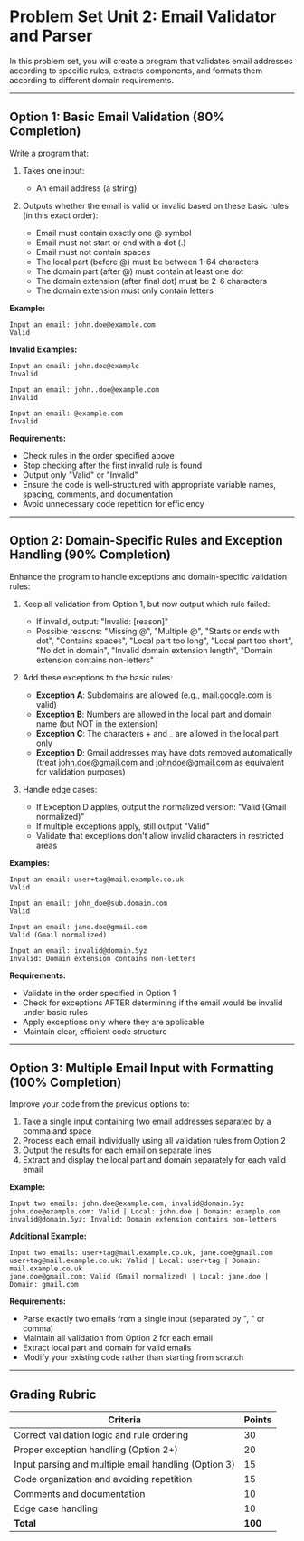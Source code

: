 # Problem Set Unit 2: Email Validator and Parser

In this problem set, you will create a program that validates email addresses according to specific rules, extracts components, and formats them according to different domain requirements.

---

## Option 1: Basic Email Validation (80% Completion)

Write a program that:

1. Takes one input:
   - An email address (a string)

2. Outputs whether the email is valid or invalid based on these basic rules (in this exact order):
   - Email must contain exactly one @ symbol
   - Email must not start or end with a dot (.)
   - Email must not contain spaces
   - The local part (before @) must be between 1-64 characters
   - The domain part (after @) must contain at least one dot
   - The domain extension (after final dot) must be 2-6 characters
   - The domain extension must only contain letters

**Example:**
```
Input an email: john.doe@example.com
Valid
```

**Invalid Examples:**
```
Input an email: john.doe@example
Invalid

Input an email: john..doe@example.com
Invalid

Input an email: @example.com
Invalid
```

**Requirements:**
- Check rules in the order specified above
- Stop checking after the first invalid rule is found
- Output only "Valid" or "Invalid"
- Ensure the code is well-structured with appropriate variable names, spacing, comments, and documentation
- Avoid unnecessary code repetition for efficiency

---

## Option 2: Domain-Specific Rules and Exception Handling (90% Completion)

Enhance the program to handle exceptions and domain-specific validation rules:

1. Keep all validation from Option 1, but now output which rule failed:
   - If invalid, output: "Invalid: [reason]"
   - Possible reasons: "Missing @", "Multiple @", "Starts or ends with dot", "Contains spaces", "Local part too long", "Local part too short", "No dot in domain", "Invalid domain extension length", "Domain extension contains non-letters"

2. Add these exceptions to the basic rules:
   - **Exception A**: Subdomains are allowed (e.g., mail.google.com is valid)
   - **Exception B**: Numbers are allowed in the local part and domain name (but NOT in the extension)
   - **Exception C**: The characters + and _ are allowed in the local part only
   - **Exception D**: Gmail addresses may have dots removed automatically (treat john.doe@gmail.com and johndoe@gmail.com as equivalent for validation purposes)

3. Handle edge cases:
   - If Exception D applies, output the normalized version: "Valid (Gmail normalized)"
   - If multiple exceptions apply, still output "Valid"
   - Validate that exceptions don't allow invalid characters in restricted areas

**Examples:**
```
Input an email: user+tag@mail.example.co.uk
Valid

Input an email: john_doe@sub.domain.com
Valid

Input an email: jane.doe@gmail.com
Valid (Gmail normalized)

Input an email: invalid@domain.5yz
Invalid: Domain extension contains non-letters
```

**Requirements:**
- Validate in the order specified in Option 1
- Check for exceptions AFTER determining if the email would be invalid under basic rules
- Apply exceptions only where they are applicable
- Maintain clear, efficient code structure

---

## Option 3: Multiple Email Input with Formatting (100% Completion)

Improve your code from the previous options to:

1. Take a single input containing two email addresses separated by a comma and space
2. Process each email individually using all validation rules from Option 2
3. Output the results for each email on separate lines
4. Extract and display the local part and domain separately for each valid email

**Example:**
```
Input two emails: john.doe@example.com, invalid@domain.5yz
john.doe@example.com: Valid | Local: john.doe | Domain: example.com
invalid@domain.5yz: Invalid: Domain extension contains non-letters
```

**Additional Example:**
```
Input two emails: user+tag@mail.example.co.uk, jane.doe@gmail.com
user+tag@mail.example.co.uk: Valid | Local: user+tag | Domain: mail.example.co.uk
jane.doe@gmail.com: Valid (Gmail normalized) | Local: jane.doe | Domain: gmail.com
```

**Requirements:**
- Parse exactly two emails from a single input (separated by ", " or comma)
- Maintain all validation from Option 2 for each email
- Extract local part and domain for valid emails
- Modify your existing code rather than starting from scratch

---

## Grading Rubric

| Criteria | Points |
|----------|--------|
| Correct validation logic and rule ordering | 30 |
| Proper exception handling (Option 2+) | 20 |
| Input parsing and multiple email handling (Option 3) | 15 |
| Code organization and avoiding repetition | 15 |
| Comments and documentation | 10 |
| Edge case handling | 10 |
| **Total** | **100** |
